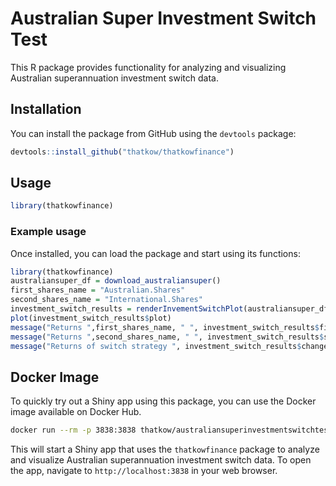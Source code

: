 # Australian Super Investment Switch Test

This R package provides functionality for analyzing and visualizing Australian superannuation investment switch data.

## Installation

You can install the package from GitHub using the `devtools` package:

```R
devtools::install_github("thatkow/thatkowfinance")
```


## Usage

```R
library(thatkowfinance)
```

### Example usage

Once installed, you can load the package and start using its functions:

```R
library(thatkowfinance)
australiansuper_df = download_australiansuper()
first_shares_name = "Australian.Shares"
second_shares_name = "International.Shares"
investment_switch_results = renderInvementSwitchPlot(australiansuper_df, first_shares_name, second_shares_name)
plot(investment_switch_results$plot)
message("Returns ",first_shares_name, " ", investment_switch_results$first_return)
message("Returns ",second_shares_name, " ", investment_switch_results$second_return)
message("Returns of switch strategy ", investment_switch_results$change_return)
```

## Docker Image

To quickly try out a Shiny app using this package, you can use the Docker image available on Docker Hub.

```bash
docker run --rm -p 3838:3838 thatkow/australiansuperinvestmentswitchtest
```

This will start a Shiny app that uses the `thatkowfinance` package to analyze and visualize Australian superannuation investment switch data. To open the app, navigate to `http://localhost:3838` in your web browser.




